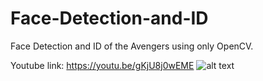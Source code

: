 # Face-Detection-and-ID
Face Detection and ID of the Avengers using only OpenCV.

Youtube link: https://youtu.be/gKjU8j0wEME
![alt text](https://github.com/noelcodes/Face-Detection-and-ID/blob/master/face_gif_demo.gif)
